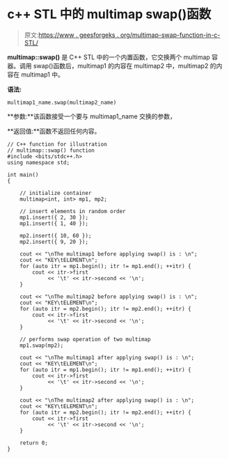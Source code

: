 # c++ STL 中的 multimap swap()函数

> 原文:[https://www . geesforgeks . org/multimap-swap-function-in-c-STL/](https://www.geeksforgeeks.org/multimap-swap-function-in-c-stl/)

**multimap::swap()** 是 C++ STL 中的一个内置函数，它交换两个 multimap 容器。调用 swap()函数后，multimap1 的内容在 multimap2 中，multimap2 的内容在 multimap1 中。

**语法:**

```
multimap1_name.swap(multimap2_name)
```

**参数:**该函数接受一个要与 multimap1_name 交换的参数，

**返回值:**函数不返回任何内容。

```
// C++ function for illustration
// multimap::swap() function
#include <bits/stdc++.h>
using namespace std;

int main()
{

    // initialize container
    multimap<int, int> mp1, mp2;

    // insert elements in random order
    mp1.insert({ 2, 30 });
    mp1.insert({ 1, 40 });

    mp2.insert({ 10, 60 });
    mp2.insert({ 9, 20 });

    cout << "\nThe multimap1 before applying swap() is : \n";
    cout << "KEY\tELEMENT\n";
    for (auto itr = mp1.begin(); itr != mp1.end(); ++itr) {
        cout << itr->first
             << '\t' << itr->second << '\n';
    }

    cout << "\nThe multimap2 before applying swap() is : \n";
    cout << "KEY\tELEMENT\n";
    for (auto itr = mp2.begin(); itr != mp2.end(); ++itr) {
        cout << itr->first
             << '\t' << itr->second << '\n';
    }

    // performs swap operation of two multimap
    mp1.swap(mp2);

    cout << "\nThe multimap1 after applying swap() is : \n";
    cout << "KEY\tELEMENT\n";
    for (auto itr = mp1.begin(); itr != mp1.end(); ++itr) {
        cout << itr->first
             << '\t' << itr->second << '\n';
    }

    cout << "\nThe multimap2 after applying swap() is : \n";
    cout << "KEY\tELEMENT\n";
    for (auto itr = mp2.begin(); itr != mp2.end(); ++itr) {
        cout << itr->first
             << '\t' << itr->second << '\n';
    }

    return 0;
}
```